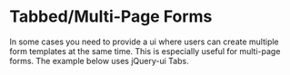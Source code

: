 # Tabbed/Multi-Page Forms

In some cases you need to provide a ui where users can create multiple form templates at the same time. This is especially useful for multi-page forms. The example below uses jQuery-ui Tabs.
<p data-height="650" data-theme-id="22927" data-slug-hash="BKYPRp" data-default-tab="result" data-user="kevinchappell" class="codepen"></p>
